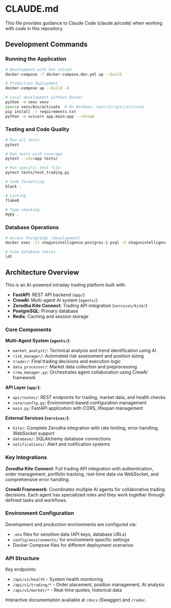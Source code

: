 # CLAUDE.md

This file provides guidance to Claude Code (claude.ai/code) when working with code in this repository.

## Development Commands

### Running the Application
```bash
# Development with hot reload
docker-compose -f docker-compose.dev.yml up --build

# Production deployment  
docker-compose up --build -d

# Local development without Docker
python -m venv venv
source venv/bin/activate  # On Windows: venv\Scripts\activate
pip install -r requirements.txt
python -m uvicorn app.main:app --reload
```

### Testing and Code Quality
```bash
# Run all tests
pytest

# Run tests with coverage
pytest --cov=app tests/

# Run specific test file
pytest tests/test_trading.py

# Code formatting
black .

# Linting
flake8

# Type checking
mypy .
```

### Database Operations
```bash
# Access PostgreSQL (development)
docker exec -it shagunintelligence-postgres-1 psql -U shagunintelligence -d shagunintelligence_dev

# View database tables
\dt
```

## Architecture Overview

This is an AI-powered intraday trading platform built with:
- **FastAPI**: REST API backend (`app/`)
- **CrewAI**: Multi-agent AI system (`agents/`)
- **Zerodha Kite Connect**: Trading API integration (`services/kite/`)
- **PostgreSQL**: Primary database
- **Redis**: Caching and session storage

### Core Components

**Multi-Agent System (`agents/`)**:
- `market_analyst/`: Technical analysis and trend identification using AI
- `risk_manager/`: Automated risk assessment and position sizing
- `trader/`: Final trading decisions and execution logic
- `data_processor/`: Market data collection and preprocessing
- `crew_manager.py`: Orchestrates agent collaboration using CrewAI framework

**API Layer (`app/`)**:
- `api/routes/`: REST endpoints for trading, market data, and health checks
- `core/config.py`: Environment-based configuration management
- `main.py`: FastAPI application with CORS, lifespan management

**External Services (`services/`)**:
- `kite/`: Complete Zerodha integration with rate limiting, error handling, WebSocket support
- `database/`: SQLAlchemy database connections
- `notifications/`: Alert and notification systems

### Key Integrations

**Zerodha Kite Connect**: Full trading API integration with authentication, order management, portfolio tracking, real-time data via WebSocket, and comprehensive error handling.

**CrewAI Framework**: Coordinates multiple AI agents for collaborative trading decisions. Each agent has specialized roles and they work together through defined tasks and workflows.

### Environment Configuration

Development and production environments are configured via:
- `.env` files for sensitive data (API keys, database URLs)
- `config/environments/` for environment-specific settings
- Docker Compose files for different deployment scenarios

### API Structure

Key endpoints:
- `/api/v1/health` - System health monitoring
- `/api/v1/trading/*` - Order placement, position management, AI analysis
- `/api/v1/market/*` - Real-time quotes, historical data

Interactive documentation available at `/docs` (Swagger) and `/redoc`.
